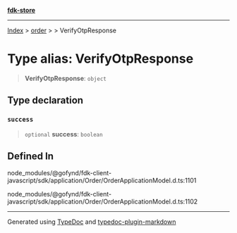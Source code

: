 [**fdk-store**](../../../README.md)
***

[Index](../../../API.md) > [order](../../README.md) > [<internal>](../README.md) > VerifyOtpResponse

# Type alias: VerifyOtpResponse

> **VerifyOtpResponse**: `object`

## Type declaration

### `success`

> `optional` **success**: `boolean`

## Defined In

node\_modules/@gofynd/fdk-client-javascript/sdk/application/Order/OrderApplicationModel.d.ts:1101

node\_modules/@gofynd/fdk-client-javascript/sdk/application/Order/OrderApplicationModel.d.ts:1102

***
Generated using [TypeDoc](https://typedoc.org/) and [typedoc-plugin-markdown](https://www.npmjs.com/package/typedoc-plugin-markdown)
